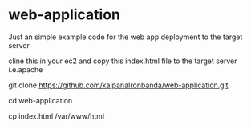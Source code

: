 # web-application

Just an simple example code for the web app deployment to the target server

cline this in your ec2 and copy this index.html file to the target server i.e.apache

git clone https://github.com/kalpanaIronbanda/web-application.git 

cd web-application

cp index.html /var/www/html


